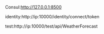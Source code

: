 Consul:http://127.0.0.1:8500

identity:http://ip:10000/identity/connect/token

test:http://ip:10000/test/api/WeatherForecast

